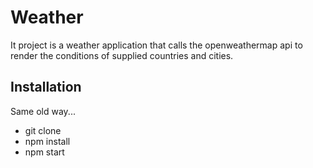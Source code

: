 # Weather 


It project is a weather application that calls the openweathermap api to render the conditions of supplied countries and cities.


## Installation

Same old way...

* git clone 
* npm install
* npm start
